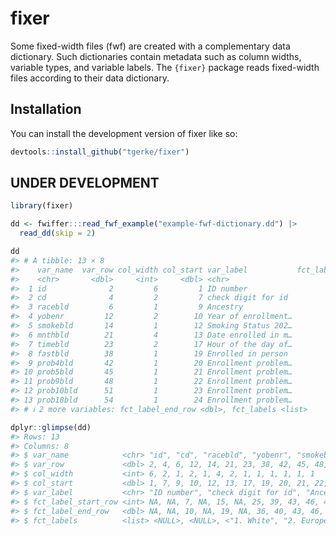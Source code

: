 
<!-- README.md is generated from README.Rmd. Please edit that file -->

# fixer

<!-- badges: start -->
<!-- badges: end -->

Some fixed-width files (fwf) are created with a complementary data
dictionary. Such dictionaries contain metadata such as column widths,
variable types, and variable labels. The `{fixer}` package reads
fixed-width files according to their data dictionary.

## Installation

You can install the development version of fixer like so:

``` r
devtools::install_github("tgerke/fixer")
```

## UNDER DEVELOPMENT

``` r
library(fixer)

dd <- fwiffer:::read_fwf_example("example-fwf-dictionary.dd") |> 
  read_dd(skip = 2)

dd
#> # A tibble: 13 × 8
#>    var_name  var_row col_width col_start var_label           fct_label_start_row
#>    <chr>       <dbl>     <int>     <dbl> <chr>                             <int>
#>  1 id              2         6         1 ID number                            NA
#>  2 cd              4         2         7 check digit for id                   NA
#>  3 racebld         6         1         9 Ancestry                              7
#>  4 yobenr         12         2        10 Year of enrollment…                  NA
#>  5 smokebld       14         1        12 Smoking Status 202…                  15
#>  6 mnthbld        21         4        13 Date enrolled in m…                  NA
#>  7 timebld        23         2        17 Hour of the day of…                  25
#>  8 fastbld        38         1        19 Enrolled in person                   39
#>  9 prob4bld       42         1        20 Enrollment problem…                  43
#> 10 prob5bld       45         1        21 Enrollment problem…                  46
#> 11 prob9bld       48         1        22 Enrollment problem…                  49
#> 12 prob10bld      51         1        23 Enrollment problem…                  52
#> 13 prob18bld      54         1        24 Enrollment problem…                  55
#> # ℹ 2 more variables: fct_label_end_row <dbl>, fct_labels <list>

dplyr::glimpse(dd)
#> Rows: 13
#> Columns: 8
#> $ var_name            <chr> "id", "cd", "racebld", "yobenr", "smokebld", "mnth…
#> $ var_row             <dbl> 2, 4, 6, 12, 14, 21, 23, 38, 42, 45, 48, 51, 54
#> $ col_width           <int> 6, 2, 1, 2, 1, 4, 2, 1, 1, 1, 1, 1, 1
#> $ col_start           <dbl> 1, 7, 9, 10, 12, 13, 17, 19, 20, 21, 22, 23, 24
#> $ var_label           <chr> "ID number", "check digit for id", "Ancestry", "Ye…
#> $ fct_label_start_row <int> NA, NA, 7, NA, 15, NA, 25, 39, 43, 46, 49, 52, 55
#> $ fct_label_end_row   <dbl> NA, NA, 10, NA, 19, NA, 36, 40, 43, 46, 49, 52, 55
#> $ fct_labels          <list> <NULL>, <NULL>, <"1. White", "2. European", "3. As…
```
